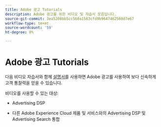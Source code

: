 ```yaml
---
title: Adobe 광고 Tutorials
description: Adobe 광고를 위한 비디오 및 자습서 모음입니다.
source-git-commit: 3ea5208bb5cc560a1563cfd9b9647462560d7e67
workflow-type: tm+mt
source-wordcount: '59'
ht-degree: 0%

---
```


# Adobe 광고 Tutorials

다음 비디오 자습서와 함께 [설명서](https://experienceleague.adobe.com/docs/advertising-cloud.html)를 사용하면 Adobe 광고를 사용하여 보다 신속하게 고객 통찰력을 얻을 수 있습니다.

비디오를 사용할 수 있는 대상:

* Advertising DSP

* 다른 Adobe Experience Cloud 제품 및 서비스와의 Advertising DSP 및 Advertising Search 통합

<!--
See other -learn tutorials landing pages to get ideas for additional content
-->
